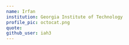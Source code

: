 ```yaml
---
name: Irfan
institution: Georgia Institute of Technology
profile_pic: octocat.png
quote: 
github_user: iah3
---
```

